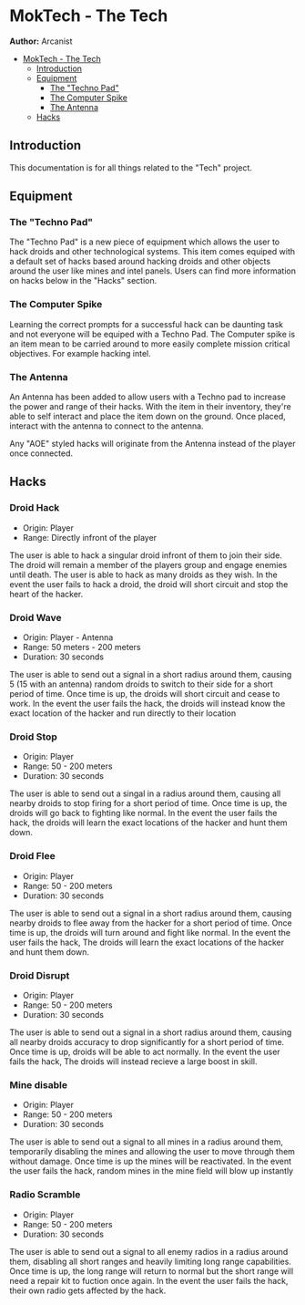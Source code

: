 # MokTech - The Tech

**Author:** Arcanist

- [MokTech - The Tech](#moktech---Tech)
  - [Introduction](#introduction)
  - [Equipment](#tech-equipment)
    - [The "Techno Pad"](#techno-pad)
    - [The Computer Spike](#computer-spike)
    - [The Antenna](#antenna)
  - [Hacks](#hacks)

## Introduction

This documentation is for all things related to the "Tech" project.

## Equipment

### The "Techno Pad"

The "Techno Pad" is a new piece of equipment which allows the user to hack droids and other technological systems. This item comes equiped with a default set of hacks based around hacking droids and other objects around the user like mines and intel panels. Users can find more information on hacks below in the "Hacks" section.

### The Computer Spike

Learning the correct prompts for a successful hack can be daunting task and not everyone will be equiped with a Techno Pad. The Computer spike is an item mean to be carried around to more easily complete mission critical objectives. For example hacking intel.

### The Antenna

An Antenna has been added to allow users with a Techno pad to increase the power and range of their hacks. With the item in their inventory, they're able to self interact and place the item down on the ground. Once placed, interact with the antenna to connect to the antenna. 

Any "AOE" styled hacks will originate from the Antenna instead of the player once connected.

## Hacks

### Droid Hack

- Origin: Player
- Range: Directly infront of the player

The user is able to hack a singular droid infront of them to join their side. The droid will remain a member of the players group and engage enemies until death. The user is able to hack as many droids as they wish.
In the event the user fails to hack a droid, the droid will short circuit and stop the heart of the hacker.

### Droid Wave

- Origin: Player - Antenna
- Range: 50 meters - 200 meters
- Duration: 30 seconds

The user is able to send out a signal in a short radius around them, causing 5 (15 with an antenna) random droids to switch to their side for a short period of time. Once time is up, the droids will short circuit and cease to work.
In the event the user fails the hack, the droids will instead know the exact location of the hacker and run directly to their location

### Droid Stop

- Origin: Player 
- Range: 50 - 200 meters
- Duration: 30 seconds

The user is able to send out a singal in a radius around them, causing all nearby droids to stop firing for a short period of time. Once time is up, the droids will go back to fighting like normal. 
In the event the user fails the hack, the droids will learn the exact locations of the hacker and hunt them down.

### Droid Flee

- Origin: Player 
- Range: 50 - 200 meters
- Duration: 30 seconds

The user is able to send out a signal in a short radius around them, causing nearby droids to flee away from the hacker for a short period of time. Once time is up, the droids will turn around and fight like normal. 
In the event the user fails the hack, The droids will learn the exact locations of the hacker and hunt them down.

### Droid Disrupt 

- Origin: Player 
- Range: 50 - 200 meters
- Duration: 30 seconds

The user is able to send out a signal in a short radius around them, causing all nearby droids accuracy to drop significantly for a short period of time. Once time is up, droids will be able to act normally. 
In the event the user fails the hack, The droids will instead recieve a large boost in skill.

### Mine disable 

- Origin: Player 
- Range: 50 - 200 meters
- Duration: 30 seconds

The user is able to send out a signal to all mines in a radius around them, temporarily disabling the mines and allowing the user to move through them without damage. Once time is up the mines will be reactivated. 
In the event the user fails the hack, random mines in the mine field will blow up instantly 

### Radio Scramble 
- Origin: Player 
- Range: 50 - 200 meters
- Duration: 30 seconds

The user is able to send out a signal to all enemy radios in a radius around them, disabling all short ranges and heavily limiting long range capabilities. Once time is up, the long range will return to normal but the short range will need a repair kit to fuction once again. 
In the event the user fails the hack, their own radio gets affected by the hack. 
